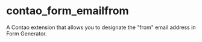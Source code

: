 # contao_form_emailfrom
A Contao extension that allows you to designate the "from" email address in Form Generator.
